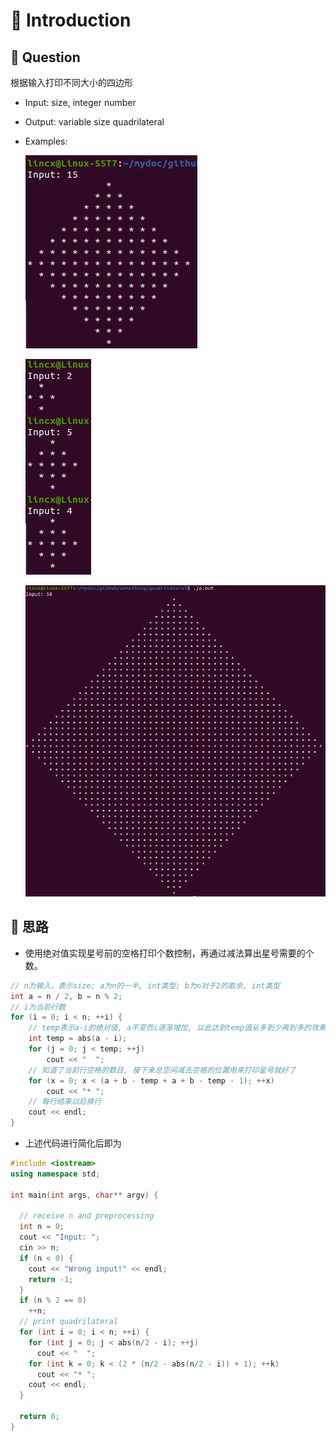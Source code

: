 

# 📕 Introduction

## 🤔 Question

根据输入打印不同大小的四边形

* Input: size, integer number

* Output: variable size quadrilateral

* Examples:

  
  
  ![ex01](./example01.png)
  
  ![ex02](./example02.png)
  
  ![ex03](./example03.png)



## 🧐 思路

* 使用绝对值实现星号前的空格打印个数控制，再通过减法算出星号需要的个数。

```c++
// n为输入，表示size; a为n的一半, int类型; b为n对于2的取余, int类型
int a = n / 2, b = n % 2;
// i为当前行数
for (i = 0; i < n; ++i) {
    // temp表示a-i的绝对值, a不变而i逐渐增加, 以此达到temp值从多到少再到多的效果。
    int temp = abs(a - i);
    for (j = 0; j < temp; ++j)
        cout << "  ";
    // 知道了当前行空格的数目, 接下来总空间减去空格的位置用来打印星号就好了
    for (x = 0; x < (a + b - temp + a + b - temp - 1); ++x)
        cout << "* ";
    // 每行结束以后换行
    cout << endl;
}
```

* 上述代码进行简化后即为

```c++
#include <iostream>
using namespace std;

int main(int args, char** argv) {

  // receive n and preprocessing
  int n = 0;
  cout << "Input: ";
  cin >> n;
  if (n < 0) {
    cout << "Wrong input!" << endl;
    return -1;
  }
  if (n % 2 == 0)
    ++n;
  // print quadrilateral
  for (int i = 0; i < n; ++i) {
    for (int j = 0; j < abs(n/2 - i); ++j)
      cout << "  ";
    for (int k = 0; k < (2 * (n/2 - abs(n/2 - i)) + 1); ++k)
      cout << "* ";
    cout << endl;
  }

  return 0;
}
```

